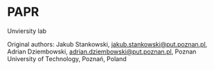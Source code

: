 # PAPR
Unviersity lab

Original authors: 
Jakub Stankowski, jakub.stankowski@put.poznan.pl,
Adrian Dziembowski, adrian.dziembowski@put.poznan.pl,
Poznan University of Technology, Poznań, Poland
